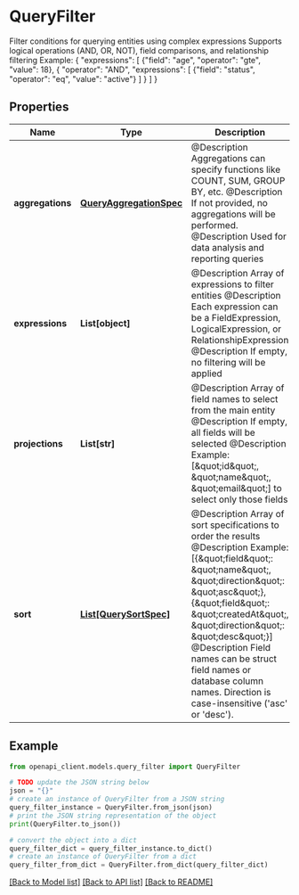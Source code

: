 # QueryFilter

Filter conditions for querying entities using complex expressions Supports logical operations (AND, OR, NOT), field comparisons, and relationship filtering Example: { \"expressions\": [ {\"field\": \"age\", \"operator\": \"gte\", \"value\": 18}, { \"operator\": \"AND\", \"expressions\": [ {\"field\": \"status\", \"operator\": \"eq\", \"value\": \"active\"} ] } ] }

## Properties

Name | Type | Description | Notes
------------ | ------------- | ------------- | -------------
**aggregations** | [**QueryAggregationSpec**](QueryAggregationSpec.md) | @Description Aggregations can specify functions like COUNT, SUM, GROUP BY, etc. @Description If not provided, no aggregations will be performed. @Description Used for data analysis and reporting queries | [optional] 
**expressions** | **List[object]** | @Description Array of expressions to filter entities @Description Each expression can be a FieldExpression, LogicalExpression, or RelationshipExpression @Description If empty, no filtering will be applied | [optional] 
**projections** | **List[str]** | @Description Array of field names to select from the main entity @Description If empty, all fields will be selected @Description Example: [\&quot;id\&quot;, \&quot;name\&quot;, \&quot;email\&quot;] to select only those fields | [optional] 
**sort** | [**List[QuerySortSpec]**](QuerySortSpec.md) | @Description Array of sort specifications to order the results @Description Example: [{\&quot;field\&quot;: \&quot;name\&quot;, \&quot;direction\&quot;: \&quot;asc\&quot;}, {\&quot;field\&quot;: \&quot;createdAt\&quot;, \&quot;direction\&quot;: \&quot;desc\&quot;}] @Description Field names can be struct field names or database column names. Direction is case-insensitive (&#39;asc&#39; or &#39;desc&#39;). | [optional] 

## Example

```python
from openapi_client.models.query_filter import QueryFilter

# TODO update the JSON string below
json = "{}"
# create an instance of QueryFilter from a JSON string
query_filter_instance = QueryFilter.from_json(json)
# print the JSON string representation of the object
print(QueryFilter.to_json())

# convert the object into a dict
query_filter_dict = query_filter_instance.to_dict()
# create an instance of QueryFilter from a dict
query_filter_from_dict = QueryFilter.from_dict(query_filter_dict)
```
[[Back to Model list]](../README.md#documentation-for-models) [[Back to API list]](../README.md#documentation-for-api-endpoints) [[Back to README]](../README.md)


